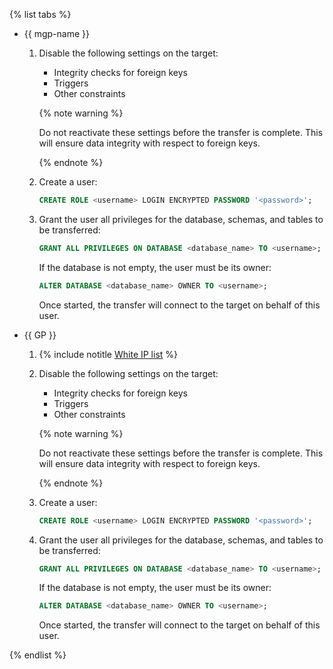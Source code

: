 {% list tabs %}

- {{ mgp-name }}
    
    1. Disable the following settings on the target:
        
        * Integrity checks for foreign keys
        * Triggers
        * Other constraints

       {% note warning %}

       Do not reactivate these settings before the transfer is complete. This will ensure data integrity with respect to foreign keys.

       {% endnote %}
    
    1. Create a user:
    
        ```sql
        CREATE ROLE <username> LOGIN ENCRYPTED PASSWORD '<password>';
        ```
    
    1. Grant the user all privileges for the database, schemas, and tables to be transferred:
    
        ```sql
        GRANT ALL PRIVILEGES ON DATABASE <database_name> TO <username>;
        ```
    
       If the database is not empty, the user must be its owner:
    
        ```sql
        ALTER DATABASE <database_name> OWNER TO <username>;
        ```
    
       Once started, the transfer will connect to the target on behalf of this user.

- {{ GP }}
    
    1. {% include notitle [White IP list](../../configure-white-ip.md) %}
    
    1. Disable the following settings on the target:
        
        * Integrity checks for foreign keys
        * Triggers
        * Other constraints

       {% note warning %}

       Do not reactivate these settings before the transfer is complete. This will ensure data integrity with respect to foreign keys.

       {% endnote %}
    
    1. Create a user:
    
        ```sql
        CREATE ROLE <username> LOGIN ENCRYPTED PASSWORD '<password>';
        ```
    
    1. Grant the user all privileges for the database, schemas, and tables to be transferred:
    
        ```sql
        GRANT ALL PRIVILEGES ON DATABASE <database_name> TO <username>;
        ```
    
       If the database is not empty, the user must be its owner:
    
        ```sql
        ALTER DATABASE <database_name> OWNER TO <username>;
        ```
    
       Once started, the transfer will connect to the target on behalf of this user.

{% endlist %}